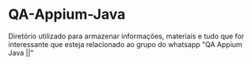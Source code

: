 # QA-Appium-Java
Diretório utilizado para armazenar informações, materiais e tudo que for interessante que esteja relacionado ao grupo do whatsapp "QA Appium Java ||"

